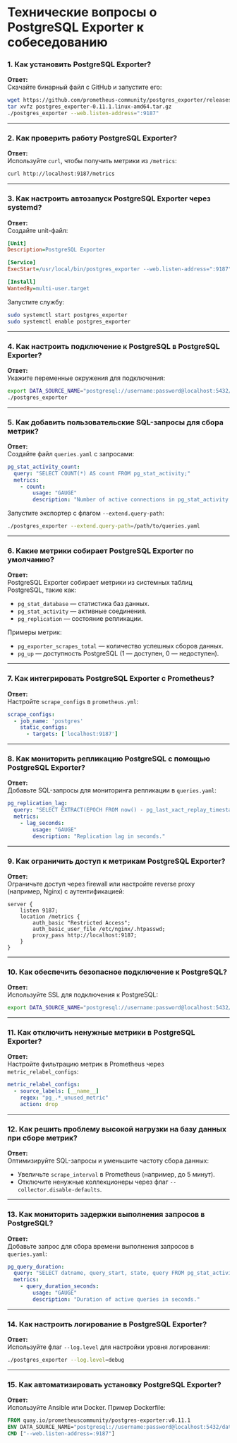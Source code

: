 # **Технические вопросы о PostgreSQL Exporter к собеседованию**

### **1. Как установить PostgreSQL Exporter?**
**Ответ:**  
Скачайте бинарный файл с GitHub и запустите его:  
```bash
wget https://github.com/prometheus-community/postgres_exporter/releases/download/v0.11.1/postgres_exporter-0.11.1.linux-amd64.tar.gz
tar xvfz postgres_exporter-0.11.1.linux-amd64.tar.gz
./postgres_exporter --web.listen-address=":9187"
```

---

### **2. Как проверить работу PostgreSQL Exporter?**
**Ответ:**  
Используйте `curl`, чтобы получить метрики из `/metrics`:  
```bash
curl http://localhost:9187/metrics
```

---

### **3. Как настроить автозапуск PostgreSQL Exporter через systemd?**
**Ответ:**  
Создайте unit-файл:  
```ini
[Unit]
Description=PostgreSQL Exporter

[Service]
ExecStart=/usr/local/bin/postgres_exporter --web.listen-address=":9187"

[Install]
WantedBy=multi-user.target
```
Запустите службу:  
```bash
sudo systemctl start postgres_exporter
sudo systemctl enable postgres_exporter
```

---

### **4. Как настроить подключение к PostgreSQL в PostgreSQL Exporter?**
**Ответ:**  
Укажите переменные окружения для подключения:  
```bash
export DATA_SOURCE_NAME="postgresql://username:password@localhost:5432/database?sslmode=disable"
./postgres_exporter
```

---

### **5. Как добавить пользовательские SQL-запросы для сбора метрик?**
**Ответ:**  
Создайте файл `queries.yaml` с запросами:  
```yaml
pg_stat_activity_count:
  query: "SELECT COUNT(*) AS count FROM pg_stat_activity;"
  metrics:
    - count:
        usage: "GAUGE"
        description: "Number of active connections in pg_stat_activity."
```
Запустите экспортер с флагом `--extend.query-path`:  
```bash
./postgres_exporter --extend.query-path=/path/to/queries.yaml
```

---

### **6. Какие метрики собирает PostgreSQL Exporter по умолчанию?**
**Ответ:**  
PostgreSQL Exporter собирает метрики из системных таблиц PostgreSQL, такие как:
- `pg_stat_database` — статистика баз данных.
- `pg_stat_activity` — активные соединения.
- `pg_replication` — состояние репликации.

Примеры метрик:
- `pg_exporter_scrapes_total` — количество успешных сборов данных.
- `pg_up` — доступность PostgreSQL (1 — доступен, 0 — недоступен).

---

### **7. Как интегрировать PostgreSQL Exporter с Prometheus?**
**Ответ:**  
Настройте `scrape_configs` в `prometheus.yml`:  
```yaml
scrape_configs:
  - job_name: 'postgres'
    static_configs:
      - targets: ['localhost:9187']
```

---

### **8. Как мониторить репликацию PostgreSQL с помощью PostgreSQL Exporter?**
**Ответ:**  
Добавьте SQL-запросы для мониторинга репликации в `queries.yaml`:  
```yaml
pg_replication_lag:
  query: "SELECT EXTRACT(EPOCH FROM now() - pg_last_xact_replay_timestamp()) AS lag_seconds;"
  metrics:
    - lag_seconds:
        usage: "GAUGE"
        description: "Replication lag in seconds."
```

---

### **9. Как ограничить доступ к метрикам PostgreSQL Exporter?**
**Ответ:**  
Ограничьте доступ через firewall или настройте reverse proxy (например, Nginx) с аутентификацией:  
```nginx
server {
    listen 9187;
    location /metrics {
        auth_basic "Restricted Access";
        auth_basic_user_file /etc/nginx/.htpasswd;
        proxy_pass http://localhost:9187;
    }
}
```

---

### **10. Как обеспечить безопасное подключение к PostgreSQL?**
**Ответ:**  
Используйте SSL для подключения к PostgreSQL:  
```bash
export DATA_SOURCE_NAME="postgresql://username:password@localhost:5432/database?sslmode=require"
```

---

### **11. Как отключить ненужные метрики в PostgreSQL Exporter?**
**Ответ:**  
Настройте фильтрацию метрик в Prometheus через `metric_relabel_configs`:  
```yaml
metric_relabel_configs:
  - source_labels: [__name__]
    regex: "pg_.*_unused_metric"
    action: drop
```

---

### **12. Как решить проблему высокой нагрузки на базу данных при сборе метрик?**
**Ответ:**  
Оптимизируйте SQL-запросы и уменьшите частоту сбора данных:  
- Увеличьте `scrape_interval` в Prometheus (например, до 5 минут).  
- Отключите ненужные коллекционеры через флаг `--collector.disable-defaults`.

---

### **13. Как мониторить задержки выполнения запросов в PostgreSQL?**
**Ответ:**  
Добавьте запрос для сбора времени выполнения запросов в `queries.yaml`:  
```yaml
pg_query_duration:
  query: "SELECT datname, query_start, state, query FROM pg_stat_activity WHERE state = 'active';"
  metrics:
    - query_duration_seconds:
        usage: "GAUGE"
        description: "Duration of active queries in seconds."
```

---

### **14. Как настроить логирование в PostgreSQL Exporter?**
**Ответ:**  
Используйте флаг `--log.level` для настройки уровня логирования:  
```bash
./postgres_exporter --log.level=debug
```

---

### **15. Как автоматизировать установку PostgreSQL Exporter?**
**Ответ:**  
Используйте Ansible или Docker. Пример Dockerfile:  
```dockerfile
FROM quay.io/prometheuscommunity/postgres-exporter:v0.11.1
ENV DATA_SOURCE_NAME="postgresql://username:password@localhost:5432/database?sslmode=disable"
CMD ["--web.listen-address=:9187"]
```

